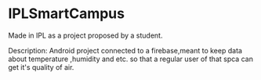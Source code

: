 # IPLSmartCampus
Made in IPL as a project proposed by a student.

Description:
Android project connected to a firebase,meant to keep data about temperature ,humidity and etc. so that a regular user of that spca can get 
it's quality of air.
